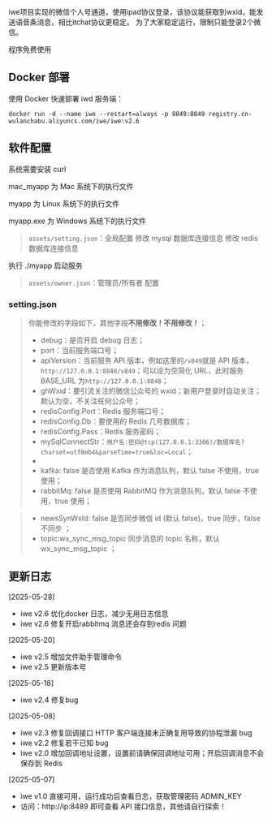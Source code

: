iwe项目实现的微信个人号通道，使用ipad协议登录，该协议能获取到wxid，能发送语音条消息，相比itchat协议更稳定。
为了大家稳定运行，限制只能登录2个微信。

程序免费使用

## Docker 部署

使用 Docker 快速部署 iwd 服务端：

```
docker run -d --name iwe --restart=always -p 8849:8849 registry.cn-wulanchabu.aliyuncs.com/iwe/iwe:v2.6
```

## 软件配置

系统需要安装 curl

mac_myapp 为 Mac 系统下的执行文件

myapp 为 Linux 系统下的执行文件

myapp.exe 为 Windows 系统下的执行文件

> `assets/setting.json`：全局配置
> 修改 mysql 数据库连接信息
> 修改 redis 数据库连接信息

执行 ./myapp 启动服务

> `assets/owner.json`：管理员/所有者 配置

### setting.json

> 你能修改的字段如下，其他字段**不用修改！不用修改！**；
>
> - debug：是否开启 debug 日志；
> - port：当前服务端口号；
> - apiVersion：当前服务 API 版本，例如这里的`/v849`就是 API 版本，`http://127.0.0.1:8848/v849`；可以设为空简化 URL，此时服务 BASE_URL 为`http://127.0.0.1:8848`；
> - ghWxid：要引流关注的微信公众号的 wxid；新用户登录时自动关注；默认为空，不关注任何公众号；
> - redisConfig.Port：Redis 服务端口号；
> - redisConfig.Db：要使用的 Redis 几号数据库；
> - redisConfig.Pass：Redis 服务密码；
> - mySqlConnectStr：`用户名:密码@tcp(127.0.0.1:3306)/数据库名?charset=utf8mb4&parseTime=true&loc=Local`；
> -
> - kafka: false 是否使用 Kafka 作为消息队列，默认 false 不使用，true 使用；
> - rabbitMq: false 是否使用 RabbitMQ 作为消息队列，默认 false 不使用，true 使用；

> - newsSynWxId: false 是否同步微信 id (默认 false)，true 同步，false 不同步 ；
> - topic:wx_sync_msg_topic 同步消息的 topic 名称，默认 wx_sync_msg_topic ；

## 更新日志

[2025-05-28]

- iwe v2.6 优化docker 日志，减少无用日志信息
- iwe v2.6 修复开启rabbitmq 消息还会存到redis 问题

[2025-05-20]

- iwe v2.5 增加文件助手管理命令
- iwe v2.5 更新版本号

[2025-05-18]

- iwe v2.4 修复bug

[2025-05-08]

- iwe v2.3 修复回调接口 HTTP 客户端连接未正确复用导致的协程泄漏 bug
- iwe v2.2 修复若干已知 bug
- iwe v2.0 增加回调地址设置，设置前请确保回调地址可用；开启回调消息不会保存到 Redis

[2025-05-07]

- iwe v1.0 直接可用，运行成功后查看日志，获取管理密码 ADMIN_KEY
- 访问：http://ip:8489 即可查看 API 接口信息，其他请自行探索！
